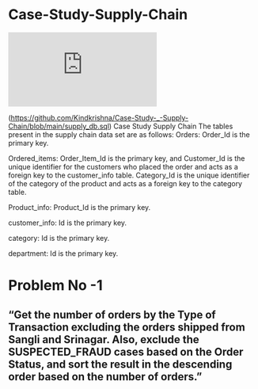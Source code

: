 # Case-Study-Supply-Chain
![case_study](https://github.com/Kindkrishna/Case-Study-Supply-Chain/blob/main/supply_db.sql)

(https://github.com/Kindkrishna/Case-Study-_-Supply-Chain/blob/main/supply_db.sql)
Case Study Supply Chain
The tables present in the supply chain data set are as follows:
Orders: Order_Id is the primary key.

Ordered_items: Order_Item_Id is the primary key, and Customer_Id is the unique identifier for the customers who placed the order and acts as a foreign key to the customer_info table. Category_Id is the unique identifier of the category of the product and acts as a foreign key to the category table.

Product_info: Product_Id is the primary key.

customer_info: Id is the primary key.

category: Id is the primary key.

department: Id is the primary key.
# Problem No -1
## “Get the number of orders by the Type of Transaction excluding the orders shipped from Sangli and Srinagar. Also, exclude the SUSPECTED_FRAUD cases based on the Order Status, and sort the result in the descending order based on the number of orders.”

